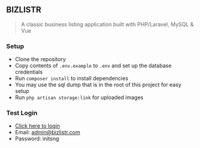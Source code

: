 ## BIZLISTR
> A classic business listing application built with PHP/Laravel, MySQL & Vue

### Setup
- Clone the repository
- Copy contents of `.env.example` to `.env` and set up the database credentials
- Run `composer install` to install dependencies
- You may use the sql dump that is in the root of this project for easy setup
- Run `php artisan storage:link` for uploaded images

### Test Login
- [Click here to login](https://bizlistr.herokuapp.com/login)
- Email: admin@bizlistr.com
- Password: initsng
